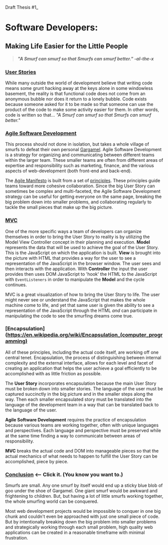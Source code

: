 Draft Thesis #1_

# Software Developers:
## Making Life Easier for the Little People

> ##### _"A Smurf can smurf so that Smurfs can smurf better."_ -al-the-x

### [User Stories](http://www.agilemodeling.com/artifacts/userStory.htm)
While many outside the world of development believe that writing code means some grunt hacking away at the keys alone in some windowless basement, the reality is that functional code does not come from an anonymous bubble nor does it return to a lonely bubble. Code exists because someone asked for it to be made so that someone can use the product of the code to make some activity easier for them.  In other words, code is written so that... _"A Smurf can smurf so that Smurfs can smurf better."_

### [Agile Software Development](https://en.wikipedia.org/wiki/Agile_software_development)

This process should not done in isolation, but takes a whole village of smurfs to defeat their own personal [Gargamel](https://en.wikipedia.org/wiki/Gargamel). Agile Software Development is a strategy for organizing and communicating between different teams within the larger team. These smaller teams are often from different areas of expertise and responsibility such as marketing, finance, and the various aspects of web-development (both front-end and back-end).  

The [Agile Manifesto](http://www.agilemanifesto.org/) is built from a set of [principles](http://www.agilemanifesto.org/principles.html). These principles guide teams toward more cohesive collaboration. Since the big User Story can sometimes be complex and multi-faceted, the Agile Software Development strategy can be useful for getting everyone on the same page, breaking the big problem down into smaller problems, and collaborating regularly to tackle the small pieces that make up the big picture.

### [MVC](https://en.wikipedia.org/wiki/Model%E2%80%93view%E2%80%93controller)
One of the more specific ways a team of developers can organize themselves in order to bring the User Story to reality is by utilizing the Model View Controller concept in their planning and execution.  **Model** represents the data that will be used to achieve the goal of the User Story.  This is the JavaScript on which the application is built.  **View** is brought into the picture with HTML that provides a way for the user to see a representation of the JavaScript in the browser window.  The user sees and then interacts with the application.  With **Controller** the input the user provides then uses DOM JavaScript to 'hook' the HTML to the JavaScript with `EventListeners` in order to manipulate the **Model** and the cycle continues.

MVC is a great visualization of how to bring the User Story to life.  The user might never see or understand the JavaScript that makes the whole machine come to life, and yet that same user is given the ability to see a representation of the JavaScript through the HTML _and_ can participate in manipulating the code to see the smurfing dreams come true.

### [Encapsulation](https://en.wikipedia.org/wiki/Encapsulation_(computer_programming)

All of these principles, including the actual code itself, are working off one central tenet. Encapsulation, the process of distinguishing between internal complexity and the external interface, allows for each level and facet
of creating an application that helps the user achieve a goal efficiently to be accomplished with as little friction as possible.  

The **User Story** incorporates encapsulation because the main User Story must be broken down into smaller stories.  The language of the user must be captured succinctly in the big picture and in the smaller steps along the way.  Then each smaller encapsulated story must be translated into the language of the development team in a way that can be translated back to the language of the user.

**Agile Software Development** requires the practice of encapsulation because various teams are working together, often with unique languages and perspectives.  Each language and perspective must be preserved while at the same time finding a way to communicate between areas of responsibility.

**MVC** breaks the actual code and DOM into manageable pieces so that the actual mechanics of what needs to happen to fulfill the User Story can be accomplished, piece by piece.

### [Conclusion](https://youtu.be/RqbpzEHuO2g) <-- Click it.  (You know you want to.)
Smurfs are small.  Any one smurf by itself would end up a sticky blue blob of goo under the shoe of Gargamel.  One giant smurf would be awkward and frightening to children.  But, but having a lot of little smurfs working together, the whole smurfing world can be conquered.  

Most web development projects would be impossible to conquer in one big chunk and couldn't even be approached with just one small piece of code.  But by intentionally breaking down the big problem into smaller problems and strategically working through each small problem, high quality web applications can be created in a reasonable timeframe with minimal frustration.
